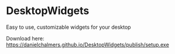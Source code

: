 # DesktopWidgets
Easy to use, customizable widgets for your desktop

Download here: https://danielchalmers.github.io/DesktopWidgets/publish/setup.exe
